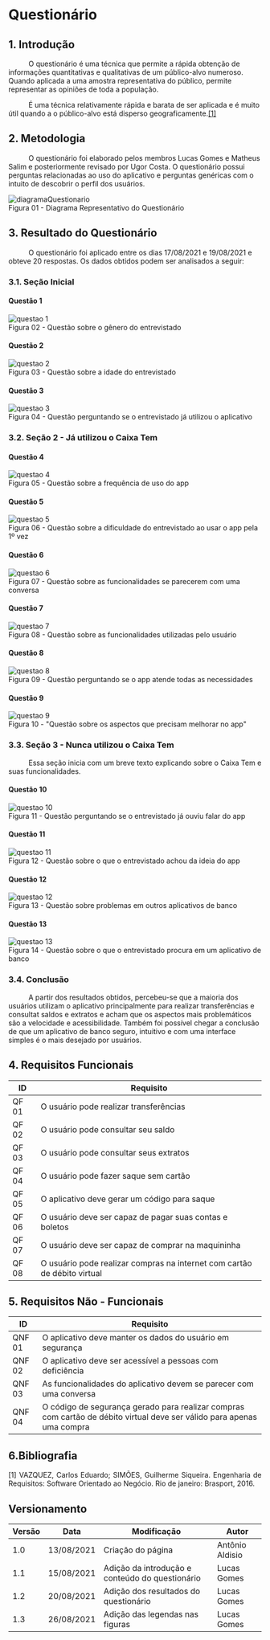 # Questionário
## 1. Introdução

<p style="text-indent: 40px; align="justify"> O questionário é uma técnica que permite a rápida obtenção de informações quantitativas e qualitativas de um público-alvo numeroso. Quando aplicada a uma amostra representativa do público, permite representar as opiniões de toda a população.</p>
<p style="text-indent: 40px; align="justify">É uma técnica relativamente rápida e barata de ser aplicada e é muito útil quando a o público-alvo está disperso geograficamente.<a href="#Bibliografia">[1]</a><br></p>

## 2. Metodologia

<p style="text-indent: 40px; align="justify">O questionário foi elaborado pelos membros Lucas Gomes e Matheus Salim e posteriormente revisado por Ugor Costa. O questionário possui perguntas relacionadas ao uso do aplicativo e perguntas genéricas com o intuito de descobrir o perfil dos usuários.</p>

<img  src="../../../assets/imgs/diagramaQuestionario.png" alt="diagramaQuestionario">
<figcaption>Figura 01 - Diagrama Representativo do Questionário</figcaption>

## 3. Resultado do Questionário
<p style="text-indent: 40px; align="justify">O questionário foi aplicado entre os dias 17/08/2021 e 19/08/2021 e obteve 20 respostas. Os dados obtidos podem ser analisados a seguir:</p>

### 3.1. Seção Inicial
#### Questão 1
<img  src="../../../assets/imgs/questoes/questao1.png" alt="questao 1">
<figcaption>Figura 02 - Questão sobre o gênero do entrevistado</figcaption>

#### Questão 2
<img  src="../../../assets/imgs/questoes/questao2.png" alt="questao 2">
<figcaption>Figura 03 - Questão sobre a idade do entrevistado</figcaption>


#### Questão 3
<img  src="../../../assets/imgs/questoes/questao3.png" alt="questao 3">
<figcaption>Figura 04 - Questão perguntando se o entrevistado já utilizou o aplicativo</figcaption>

### 3.2. Seção 2 - Já utilizou o Caixa Tem

#### Questão 4
<img  src="../../../assets/imgs/questoes/questao4.png" alt="questao 4">
<figcaption>Figura 05 - Questão sobre a frequência de uso do app</figcaption>

#### Questão 5
<img  src="../../../assets/imgs/questoes/questao5.png" alt="questao 5">
<figcaption>Figura 06 - Questão sobre a dificuldade do entrevistado ao usar o app pela 1º vez</figcaption>


#### Questão 6
<img  src="../../../assets/imgs/questoes/questao6.png" alt="questao 6">
<figcaption>Figura 07 - Questão sobre as funcionalidades se parecerem com uma conversa</figcaption>


#### Questão 7
<img  src="../../../assets/imgs/questoes/questao7.png" alt="questao 7">
<figcaption>Figura 08 - Questão sobre as funcionalidades utilizadas pelo usuário</figcaption>


#### Questão 8
<img  src="../../../assets/imgs/questoes/questao8.png" alt="questao 8">
<figcaption>Figura 09 - Questão perguntando se o app atende todas as necessidades</figcaption>


#### Questão 9
<img  src="../../../assets/imgs/questoes/questao9.png" alt="questao 9">
<figcaption>Figura 10 - "Questão sobre os aspectos que precisam melhorar no app"</figcaption>


### 3.3. Seção 3 - Nunca utilizou o Caixa Tem
<p style="text-indent: 40px; align="justify">Essa seção inicia com um breve texto explicando sobre o Caixa Tem e suas funcionalidades.</p>

#### Questão 10
<img  src="../../../assets/imgs/questoes/questao10.png" alt="questao 10">
<figcaption>Figura 11 - Questão perguntando se o entrevistado já ouviu falar do app</figcaption>

#### Questão 11
<img  src="../../../assets/imgs/questoes/questao11.png" alt="questao 11">
<figcaption>Figura 12 - Questão sobre o que o entrevistado achou da ideia do app</figcaption>


#### Questão 12
<img  src="../../../assets/imgs/questoes/questao12.png" alt="questao 12">
<figcaption>Figura 13 - Questão sobre problemas em outros aplicativos de banco</figcaption>


#### Questão 13
<img  src="../../../assets/imgs/questoes/questao13.png" alt="questao 13">
<figcaption>Figura 14 - Questão sobre o que o entrevistado procura em um aplicativo de banco</figcaption>


### 3.4. Conclusão

<p style="text-indent: 40px; align="justify"> A partir dos resultados obtidos, percebeu-se que a maioria dos usuários utilizam o aplicativo principalmente para realizar transferências e consultat saldos e extratos e acham que os aspectos mais problemáticos são a velocidade e acessibilidade. Também foi possível chegar a conclusão de que um aplicativo de banco seguro, intuitivo e com uma interface simples é o mais desejado por usuários.<br>
</p>


## 4. Requisitos Funcionais <a id="QuestionarioFuncional"></a>


| ID | Requisito | 
|--|--|
| QF 01 | O usuário pode realizar transferências | 
| QF 02 | O usuário pode consultar seu saldo | 
| QF 03 | O usuário pode consultar seus extratos | 
| QF 04 | O usuário pode fazer saque sem cartão | 
| QF 05 | O aplicativo deve gerar um código para saque | 
| QF 06 | O usuário deve ser capaz de pagar suas contas e boletos | 
| QF 07 | O usuário deve ser capaz de comprar na maquininha | 
| QF 08 | O usuário pode realizar compras na internet com cartão de débito virtual | 



## 5. Requisitos Não - Funcionais <a id="QuestionarioNFuncional"></a>

| ID | Requisito | 
|--|--|
| QNF 01 | O aplicativo deve manter os dados do usuário em segurança | 
| QNF 02 | O aplicativo deve ser acessível a pessoas com deficiência | 
| QNF 03 | As funcionalidades do aplicativo devem se parecer com uma conversa | 
| QNF 04 | O código de segurança gerado para realizar compras com cartão de débito virtual deve ser válido para apenas uma compra | 



## 6.Bibliografia <a id="Bibliografia"></a>
<p align = "justify"> [1] VAZQUEZ, Carlos Eduardo; SIMÕES, Guilherme Siqueira. Engenharia de Requisitos: Software Orientado ao Negócio. Rio de janeiro: Brasport, 2016.</p>

## Versionamento

<center>

| Versão | Data | Modificação | Autor |
|--|--|--|--|
| 1.0 | 13/08/2021 | Criação do página | Antônio Aldisio |
| 1.1 | 15/08/2021 | Adição da introdução e conteúdo do questionário | Lucas Gomes |
| 1.2 | 20/08/2021 | Adição dos resultados do questionário | Lucas Gomes |
| 1.3 | 26/08/2021 | Adição das legendas nas figuras | Lucas Gomes |



</center>